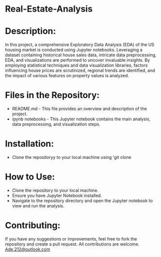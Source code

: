 # Real-Estate-Analysis
# Description:
In this project, a comprehensive Exploratory Data Analysis (EDA) of the US housing market is conducted using Jupyter notebooks. Leveraging a dataset containing historical house sales data, intricate data preprocessing, EDA, and visualizations are performed to uncover invaluable insights. By employing statistical techniques and data visualization libraries, factors influencing house prices are scrutinized, regional trends are identified, and the impact of various features on property values is analyzed.

# Files in the Repository:
* README.md - This file provides an overview and description of the project.
* ipynb notebooks - This Jupyter notebook contains the main analysis, data preprocessing, and visualization steps.

# Installation:
* Clone the repositoryy to your local machine using 'git clone

# How to Use:
* Clone the repository to your local machine.
* Ensure you have Jupyter Notebook installed.
* Navigate to the repository directory and open the Jupyter notebook to view and run the analysis.

# Contributing:
If you have any suggestions or improvements, feel free to fork the repository and create a pull request. All contributions are welcome. Ade.212@outlook.com
